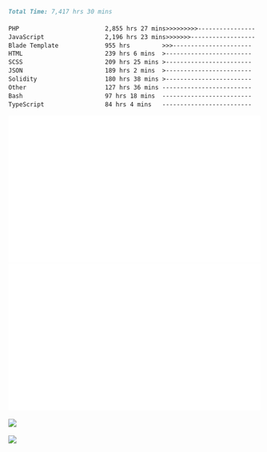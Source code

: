 <!--START_SECTION:waka-->

```markdown
Total Time: 7,417 hrs 30 mins

PHP                        2,855 hrs 27 mins>>>>>>>>>----------------   37.85 %
JavaScript                 2,196 hrs 23 mins>>>>>>>------------------   29.11 %
Blade Template             955 hrs         >>>----------------------   12.66 %
HTML                       239 hrs 6 mins  >------------------------   03.17 %
SCSS                       209 hrs 25 mins >------------------------   02.78 %
JSON                       189 hrs 2 mins  >------------------------   02.51 %
Solidity                   180 hrs 38 mins >------------------------   02.39 %
Other                      127 hrs 36 mins -------------------------   01.69 %
Bash                       97 hrs 18 mins  -------------------------   01.29 %
TypeScript                 84 hrs 4 mins   -------------------------   01.11 %
```

<!--END_SECTION:waka-->

![](https://raw.githubusercontent.com/DrMaxis/github-stats-transparent/output/generated/overview.svg)
![](https://raw.githubusercontent.com/DrMaxis/github-stats-transparent/output/generated/languages.svg)

![](https://git-readme-stats-drmaxis-projects.vercel.app/api?username=drmaxis&show_icons=true&theme=outrun&count_private=true&show=reviews,discussions_started,discussions_answered,prs_merged,prs_merged_percentage&custom_title=2024%20Github%20Rank)
 
<a href="https://count.getloli.com/"><img src="https://count.getloli.com/get/@:maxis-the-alchemist?theme=rule34"></a>
<!-- https://count.getloli.com/get/@alchemist?theme=rule34 -->
<br>
